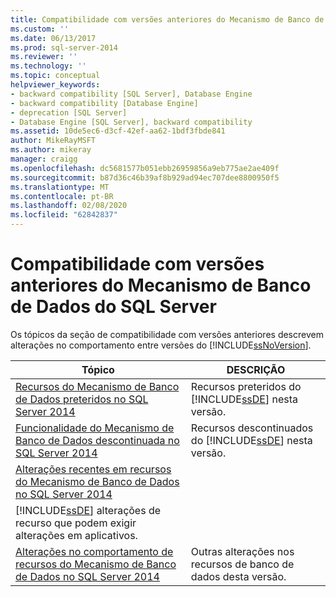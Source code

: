 ```yaml
---
title: Compatibilidade com versões anteriores do Mecanismo de Banco de Dados do SQL Server | Microsoft Docs
ms.custom: ''
ms.date: 06/13/2017
ms.prod: sql-server-2014
ms.reviewer: ''
ms.technology: ''
ms.topic: conceptual
helpviewer_keywords:
- backward compatibility [SQL Server], Database Engine
- backward compatibility [Database Engine]
- deprecation [SQL Server]
- Database Engine [SQL Server], backward compatibility
ms.assetid: 10de5ec6-d3cf-42ef-aa62-1bdf3fbde841
author: MikeRayMSFT
ms.author: mikeray
manager: craigg
ms.openlocfilehash: dc5681577b051ebb26959856a9eb775ae2ae409f
ms.sourcegitcommit: b87d36c46b39af8b929ad94ec707dee8800950f5
ms.translationtype: MT
ms.contentlocale: pt-BR
ms.lasthandoff: 02/08/2020
ms.locfileid: "62842837"
---
```

# <a name="sql-server-database-engine-backward-compatibility"></a>Compatibilidade com versões anteriores do Mecanismo de Banco de Dados do SQL Server
  Os tópicos da seção de compatibilidade com versões anteriores descrevem alterações no comportamento entre versões do [!INCLUDE[ssNoVersion](../includes/ssnoversion-md.md)].  
  
|Tópico|DESCRIÇÃO|  
|-----------|-----------------|  
|[Recursos do Mecanismo de Banco de Dados preteridos no SQL Server 2014](deprecated-database-engine-features-in-sql-server-2016.md)|Recursos preteridos do [!INCLUDE[ssDE](../includes/ssde-md.md)] nesta versão.|  
|[Funcionalidade do Mecanismo de Banco de Dados descontinuada no SQL Server 2014](discontinued-database-engine-functionality-in-sql-server-2016.md)|Recursos descontinuados do [!INCLUDE[ssDE](../includes/ssde-md.md)] nesta versão.|  
|[Alterações recentes em recursos do Mecanismo de Banco de Dados no SQL Server 2014](breaking-changes-to-database-engine-features-in-sql-server-2016.md)|
  [!INCLUDE[ssDE](../includes/ssde-md.md)] alterações de recurso que podem exigir alterações em aplicativos.|  
|[Alterações no comportamento de recursos do Mecanismo de Banco de Dados no SQL Server 2014](../../2014/database-engine/behavior-changes-to-database-engine-features-in-sql-server-2014.md)|Outras alterações nos recursos de banco de dados desta versão.|  
  
  
